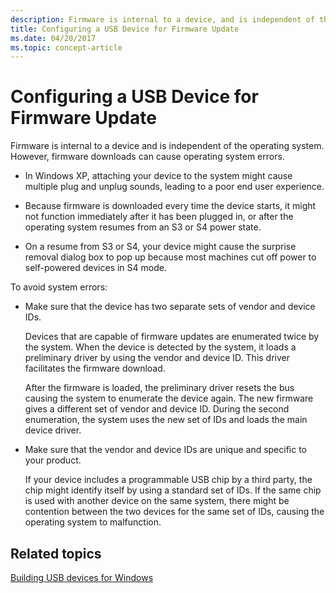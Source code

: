 ```yaml
---
description: Firmware is internal to a device, and is independent of the operating system. However, firmware downloads can cause operating system errors.
title: Configuring a USB Device for Firmware Update
ms.date: 04/20/2017
ms.topic: concept-article
---
```


# Configuring a USB Device for Firmware Update


Firmware is internal to a device and is independent of the operating system. However, firmware downloads can cause operating system errors.

-   In Windows XP, attaching your device to the system might cause multiple plug and unplug sounds, leading to a poor end user experience.

-   Because firmware is downloaded every time the device starts, it might not function immediately after it has been plugged in, or after the operating system resumes from an S3 or S4 power state.

-   On a resume from S3 or S4, your device might cause the surprise removal dialog box to pop up because most machines cut off power to self-powered devices in S4 mode.

To avoid system errors:

-   Make sure that the device has two separate sets of vendor and device IDs.

    Devices that are capable of firmware updates are enumerated twice by the system. When the device is detected by the system, it loads a preliminary driver by using the vendor and device ID. This driver facilitates the firmware download.

    After the firmware is loaded, the preliminary driver resets the bus causing the system to enumerate the device again. The new firmware gives a different set of vendor and device ID. During the second enumeration, the system uses the new set of IDs and loads the main device driver.

-   Make sure that the vendor and device IDs are unique and specific to your product.

    If your device includes a programmable USB chip by a third party, the chip might identify itself by using a standard set of IDs. If the same chip is used with another device on the same system, there might be contention between the two devices for the same set of IDs, causing the operating system to malfunction.

## Related topics
[Building USB devices for Windows](building-usb-devices-for-windows.md)  
